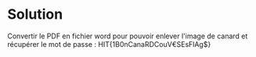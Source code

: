 # Solution
Convertir le PDF en fichier word pour pouvoir enlever l'image de canard et récupérer le mot de passe : 
HIT{1B0nCanaRDCouV€SEsFlAg$}